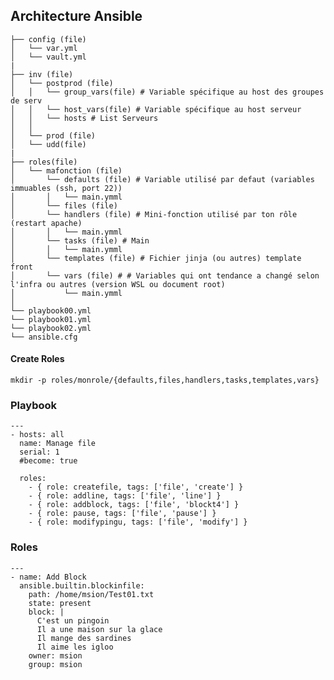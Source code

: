 ## Architecture Ansible


    ├── config (file) 
    │   └── var.yml
    │   └── vault.yml
    |
    ├── inv (file) 
    │   └── postprod (file)
    │   │   └── group_vars(file) # Variable spécifique au host des groupes de serv
    │   │   └── host_vars(file) # Variable spécifique au host serveur
    │   │   └── hosts # List Serveurs
    │   │
    │   └── prod (file)
    │   └── udd(file)
    |
    ├── roles(file) 
    │   └── mafonction (file)
    │       └── defaults (file) # Variable utilisé par defaut (variables immuables (ssh, port 22))
    │       │   └── main.ymml
    │       └── files (file)
    │       └── handlers (file) # Mini-fonction utilisé par ton rôle (restart apache)
    │       │   └── main.ymml
    │       └── tasks (file) # Main
    │       │   └── main.ymml
    │       └── templates (file) # Fichier jinja (ou autres) template front
    │       └── vars (file) # # Variables qui ont tendance a changé selon l'infra ou autres (version WSL ou document root)
    │           └── main.ymml
    │ 
    └── playbook00.yml
    └── playbook01.yml
    └── playbook02.yml
    └── ansible.cfg



#### Create Roles
    mkdir -p roles/monrole/{defaults,files,handlers,tasks,templates,vars}

### Playbook

    ---
    - hosts: all
      name: Manage file
      serial: 1
      #become: true

      roles:
        - { role: createfile, tags: ['file', 'create'] }
        - { role: addline, tags: ['file', 'line'] }
        - { role: addblock, tags: ['file', 'blockt4'] }
        - { role: pause, tags: ['file', 'pause'] }
        - { role: modifypingu, tags: ['file', 'modify'] }


### Roles

    ---
    - name: Add Block
      ansible.builtin.blockinfile:
        path: /home/msion/Test01.txt
        state: present
        block: |
          C'est un pingoin
          Il a une maison sur la glace
          Il mange des sardines
          Il aime les igloo
        owner: msion
        group: msion
